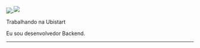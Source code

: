 

<a href="https://github.com/Gurupreet">
  <img align="center" src="https://github-readme-stats.vercel.app/api/top-langs/?LuisGustavoRosa=LuisGustavoRosa&theme=dracula&hide_langs_below=1" />
</a>



<img src="https://img.shields.io/static/v1?label=Overview&message=LuisGustavoRosa&color=f8efd4&style=for-the-badge&logo=GitHub">

<p>

Trabalhando na Ubistart<br/>

Eu sou desenvolvedor Backend.


</p>
<hr>


